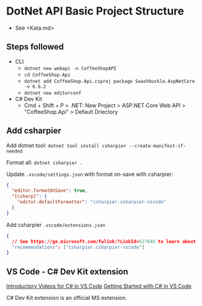 # DotNet API Basic Project Structure

- See <Kata.md>

## Steps followed

- CLI
  - `dotnet new webapi -n CoffeeShopAPI`
  - `cd CoffeeShop.Api`
  - `dotnet add CoffeeShop.Api.csproj package Swashbuckle.AspNetCore -v 6.6.2`
  - `dotnet new editorconf`
- C# Dev Kit
  - Cmd + Shift + P > .NET: New Project > ASP.NET Core Web API > "CoffeeShop.Api" > Default Driectory

## Add csharpier

Add dotnet tool:
`dotnet tool install csharpier --create-manifest-if-needed`

Format all:
`dotnet csharpier .`

Update `.vscode/settings.json` with format on-save with csharpier:

```json
{
  "editor.formatOnSave": true,
  "[csharp]": {
    "editor.defaultFormatter": "csharpier.csharpier-vscode"
  }
}
```

Add csharpier `.vscode/extensions.json`

```json
{
  // See https://go.microsoft.com/fwlink/?LinkId=827846 to learn about workspace recommendations.
  "recommendations": ["csharpier.csharpier-vscode"]
}
```

## VS Code - C# Dev Kit extension

[Introductory Videos for C# in VS Code](https://code.visualstudio.com/docs/csharp/introvideos-csharp)
[Getting Started with C# in VS Code](https://code.visualstudio.com/docs/csharp/get-started)

C# Dev Kit extension is an official MS extension.
